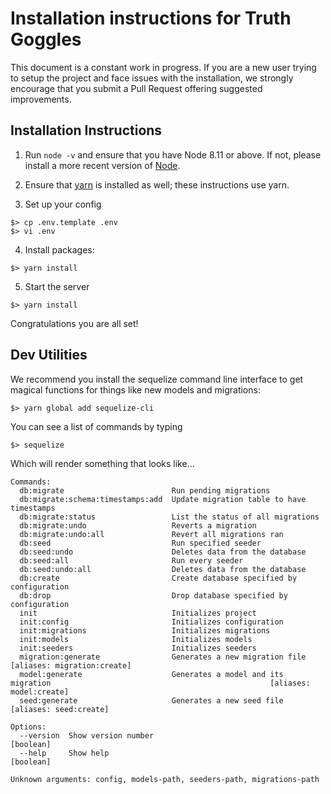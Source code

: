 # Installation instructions for Truth Goggles

This document is a constant work in progress. If you are a new user trying to
setup the project and face issues with the installation, we strongly encourage
that you submit a Pull Request offering suggested improvements.

## Installation Instructions

1. Run `node -v` and ensure that you have Node 8.11 or above.  If not, please
install a more recent version of [Node](https://nodejs.org/en/).

2. Ensure that [yarn](https://yarnpkg.com/lang/en/docs/install/) is installed as well; these instructions use yarn.

3. Set up your config

```
$> cp .env.template .env
$> vi .env
```

4. Install packages:

```
$> yarn install
```

5. Start the server

```
$> yarn install
```

Congratulations you are all set!


## Dev Utilities

We recommend you install the sequelize command line interface to get magical functions for things like new models and migrations:

```
$> yarn global add sequelize-cli
```

You can see a list of commands by typing 

```
$> sequelize
```

Which will render something that looks like...

```
Commands:
  db:migrate                        Run pending migrations
  db:migrate:schema:timestamps:add  Update migration table to have timestamps
  db:migrate:status                 List the status of all migrations
  db:migrate:undo                   Reverts a migration
  db:migrate:undo:all               Revert all migrations ran
  db:seed                           Run specified seeder
  db:seed:undo                      Deletes data from the database
  db:seed:all                       Run every seeder
  db:seed:undo:all                  Deletes data from the database
  db:create                         Create database specified by configuration
  db:drop                           Drop database specified by configuration
  init                              Initializes project
  init:config                       Initializes configuration
  init:migrations                   Initializes migrations
  init:models                       Initializes models
  init:seeders                      Initializes seeders
  migration:generate                Generates a new migration file                                                  [aliases: migration:create]
  model:generate                    Generates a model and its migration                                                 [aliases: model:create]
  seed:generate                     Generates a new seed file                                                            [aliases: seed:create]

Options:
  --version  Show version number                                                                                                      [boolean]
  --help     Show help                                                                                                                [boolean]

Unknown arguments: config, models-path, seeders-path, migrations-path
```
